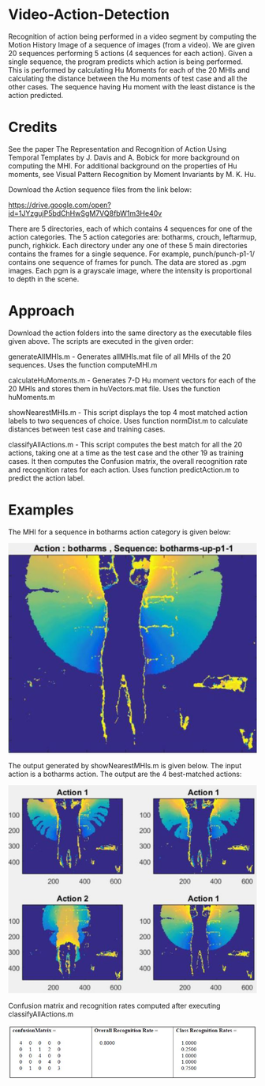 # Video-Action-Detection
Recognition of action being performed in a video segment by computing the Motion History Image of a sequence of images (from a video). We are given 20 sequences performing 5 actions (4 sequences for each action). Given a single sequence, the program predicts which action is being performed. This is performed by calculating Hu Moments for each of the 20 MHIs and calculating the distance between the Hu moments of test case and all the other cases. The sequence having Hu moment with the least distance is the action predicted.

# Credits
See the paper The Representation and Recognition of Action Using Temporal Templates by J. Davis and
A. Bobick for more background on computing the MHI. For additional background on the
properties of Hu moments, see Visual Pattern Recognition by Moment Invariants by M. K. Hu.

Download the Action sequence files from the link below:

https://drive.google.com/open?id=1JYzgujP5bdChHwSgM7VQ8fbW1m3He40v

There are 5 directories, each of which contains 4 sequences for one of the action categories.
The 5 action categories are: botharms, crouch, leftarmup, punch, righkick. Each directory under any one
of these 5 main directories contains the frames for a single sequence. For example, punch/punch-p1-1/
contains one sequence of frames for punch. The data are stored as .pgm images. Each pgm is a grayscale image, where the intensity is proportional to depth in the scene.

# Approach
Download the action folders into the same directory as the executable files given above.
The scripts are executed in the given order:

generateAllMHIs.m - Generates allMHIs.mat file of all MHIs of the 20 sequences. Uses the function computeMHI.m

calculateHuMoments.m - Generates 7-D Hu moment vectors for each of the 20 MHIs and stores them in huVectors.mat file. Uses the function huMoments.m

showNearestMHIs.m - This script displays the top 4 most matched action labels to two sequences of choice. Uses function normDist.m to calculate distances between test case and training cases.

classifyAllActions.m - This script computes the best match for all the 20 actions, taking one at a time as the test case and the other 19 as training cases. It then computes the Confusion matrix, the overall recognition rate and recognition rates for each action. Uses function predictAction.m to predict the action label.

# Examples
The MHI for a sequence in botharms action category is given below:

![MHI_Botharms](/Img1.JPG)

The output generated by showNearestMHIs.m is given below. The input action is a botharms action. The output are the 4 best-matched actions:

![Nearest](/Img2.JPG)

Confusion matrix and recognition rates computed after executing classifyAllActions.m

![Results](/Img3.JPG)






